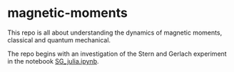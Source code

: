 # magnetic-moments

This repo is all about understanding the dynamics of magnetic moments, classical and quantum mechanical.

The repo begins with an investigation of the Stern and Gerlach experiment in the notebook [SG_julia.ipynb](SG_julia.ipynb).
